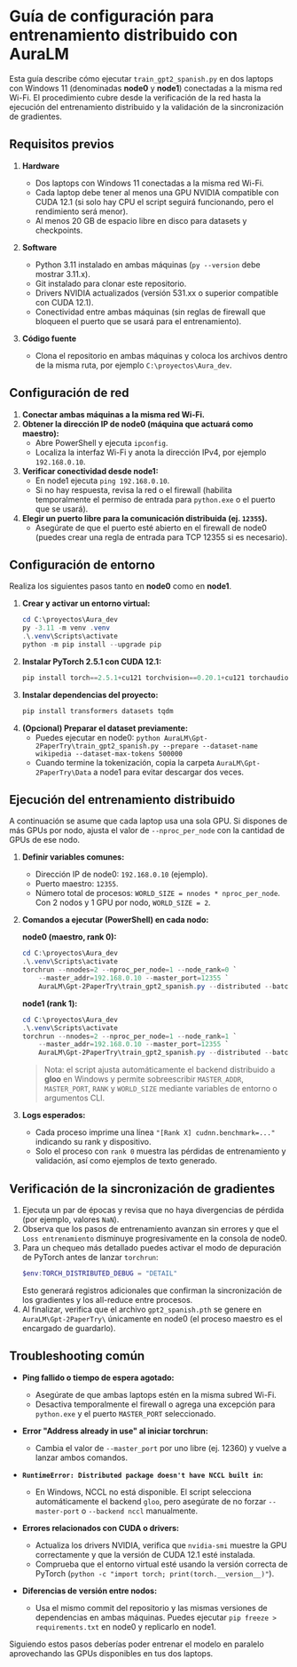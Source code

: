 # Guía de configuración para entrenamiento distribuido con AuraLM

Esta guía describe cómo ejecutar `train_gpt2_spanish.py` en dos laptops con Windows 11 (denominadas **node0** y **node1**) conectadas a la misma red Wi-Fi. El procedimiento cubre desde la verificación de la red hasta la ejecución del entrenamiento distribuido y la validación de la sincronización de gradientes.

## Requisitos previos

1. **Hardware**
   - Dos laptops con Windows 11 conectadas a la misma red Wi-Fi.
   - Cada laptop debe tener al menos una GPU NVIDIA compatible con CUDA 12.1 (si solo hay CPU el script seguirá funcionando, pero el rendimiento será menor).
   - Al menos 20 GB de espacio libre en disco para datasets y checkpoints.

2. **Software**
   - Python 3.11 instalado en ambas máquinas (`py --version` debe mostrar 3.11.x).
   - Git instalado para clonar este repositorio.
   - Drivers NVIDIA actualizados (versión 531.xx o superior compatible con CUDA 12.1).
   - Conectividad entre ambas máquinas (sin reglas de firewall que bloqueen el puerto que se usará para el entrenamiento).

3. **Código fuente**
   - Clona el repositorio en ambas máquinas y coloca los archivos dentro de la misma ruta, por ejemplo `C:\proyectos\Aura_dev`.

## Configuración de red

1. **Conectar ambas máquinas a la misma red Wi-Fi.**
2. **Obtener la dirección IP de node0 (máquina que actuará como maestro):**
   - Abre PowerShell y ejecuta `ipconfig`.
   - Localiza la interfaz Wi-Fi y anota la dirección IPv4, por ejemplo `192.168.0.10`.
3. **Verificar conectividad desde node1:**
   - En node1 ejecuta `ping 192.168.0.10`.
   - Si no hay respuesta, revisa la red o el firewall (habilita temporalmente el permiso de entrada para `python.exe` o el puerto que se usará).
4. **Elegir un puerto libre para la comunicación distribuida (ej. `12355`).**
   - Asegúrate de que el puerto esté abierto en el firewall de node0 (puedes crear una regla de entrada para TCP 12355 si es necesario).

## Configuración de entorno

Realiza los siguientes pasos tanto en **node0** como en **node1**.

1. **Crear y activar un entorno virtual:**
   ```powershell
   cd C:\proyectos\Aura_dev
   py -3.11 -m venv .venv
   .\.venv\Scripts\activate
   python -m pip install --upgrade pip
   ```
2. **Instalar PyTorch 2.5.1 con CUDA 12.1:**
   ```powershell
   pip install torch==2.5.1+cu121 torchvision==0.20.1+cu121 torchaudio==2.5.1+cu121 --index-url https://download.pytorch.org/whl/cu121
   ```
3. **Instalar dependencias del proyecto:**
   ```powershell
   pip install transformers datasets tqdm
   ```
4. **(Opcional) Preparar el dataset previamente:**
   - Puedes ejecutar en node0: `python AuraLM\Gpt-2PaperTry\train_gpt2_spanish.py --prepare --dataset-name wikipedia --dataset-max-tokens 500000`
   - Cuando termine la tokenización, copia la carpeta `AuraLM\Gpt-2PaperTry\Data` a node1 para evitar descargar dos veces.

## Ejecución del entrenamiento distribuido

A continuación se asume que cada laptop usa una sola GPU. Si dispones de más GPUs por nodo, ajusta el valor de `--nproc_per_node` con la cantidad de GPUs de ese nodo.

1. **Definir variables comunes:**
   - Dirección IP de node0: `192.168.0.10` (ejemplo).
   - Puerto maestro: `12355`.
   - Número total de procesos: `WORLD_SIZE = nnodes * nproc_per_node`. Con 2 nodos y 1 GPU por nodo, `WORLD_SIZE = 2`.

2. **Comandos a ejecutar (PowerShell) en cada nodo:**

   **node0 (maestro, rank 0):**
   ```powershell
   cd C:\proyectos\Aura_dev
   .\.venv\Scripts\activate
   torchrun --nnodes=2 --nproc_per_node=1 --node_rank=0 `
       --master_addr=192.168.0.10 --master_port=12355 `
       AuraLM\Gpt-2PaperTry\train_gpt2_spanish.py --distributed --batch-size 8 --seq-len 128
   ```

   **node1 (rank 1):**
   ```powershell
   cd C:\proyectos\Aura_dev
   .\.venv\Scripts\activate
   torchrun --nnodes=2 --nproc_per_node=1 --node_rank=1 `
       --master_addr=192.168.0.10 --master_port=12355 `
       AuraLM\Gpt-2PaperTry\train_gpt2_spanish.py --distributed --batch-size 8 --seq-len 128
   ```

   > Nota: el script ajusta automáticamente el backend distribuido a **gloo** en Windows y permite sobreescribir `MASTER_ADDR`, `MASTER_PORT`, `RANK` y `WORLD_SIZE` mediante variables de entorno o argumentos CLI.

3. **Logs esperados:**
   - Cada proceso imprime una línea `"[Rank X] cudnn.benchmark=..."` indicando su rank y dispositivo.
   - Solo el proceso con `rank 0` muestra las pérdidas de entrenamiento y validación, así como ejemplos de texto generado.

## Verificación de la sincronización de gradientes

1. Ejecuta un par de épocas y revisa que no haya divergencias de pérdida (por ejemplo, valores `NaN`).
2. Observa que los pasos de entrenamiento avanzan sin errores y que el `Loss entrenamiento` disminuye progresivamente en la consola de node0.
3. Para un chequeo más detallado puedes activar el modo de depuración de PyTorch antes de lanzar `torchrun`:
   ```powershell
   $env:TORCH_DISTRIBUTED_DEBUG = "DETAIL"
   ```
   Esto generará registros adicionales que confirman la sincronización de los gradientes y los all-reduce entre procesos.
4. Al finalizar, verifica que el archivo `gpt2_spanish.pth` se genere en `AuraLM\Gpt-2PaperTry\` únicamente en node0 (el proceso maestro es el encargado de guardarlo).

## Troubleshooting común

- **Ping fallido o tiempo de espera agotado:**
  - Asegúrate de que ambas laptops estén en la misma subred Wi-Fi.
  - Desactiva temporalmente el firewall o agrega una excepción para `python.exe` y el puerto `MASTER_PORT` seleccionado.

- **Error "Address already in use" al iniciar torchrun:**
  - Cambia el valor de `--master_port` por uno libre (ej. 12360) y vuelve a lanzar ambos comandos.

- **`RuntimeError: Distributed package doesn't have NCCL built in`:**
  - En Windows, NCCL no está disponible. El script selecciona automáticamente el backend `gloo`, pero asegúrate de no forzar `--master-port` o `--backend nccl` manualmente.

- **Errores relacionados con CUDA o drivers:**
  - Actualiza los drivers NVIDIA, verifica que `nvidia-smi` muestre la GPU correctamente y que la versión de CUDA 12.1 esté instalada.
  - Comprueba que el entorno virtual esté usando la versión correcta de PyTorch (`python -c "import torch; print(torch.__version__)"`).

- **Diferencias de versión entre nodos:**
  - Usa el mismo commit del repositorio y las mismas versiones de dependencias en ambas máquinas. Puedes ejecutar `pip freeze > requirements.txt` en node0 y replicarlo en node1.

Siguiendo estos pasos deberías poder entrenar el modelo en paralelo aprovechando las GPUs disponibles en tus dos laptops.
